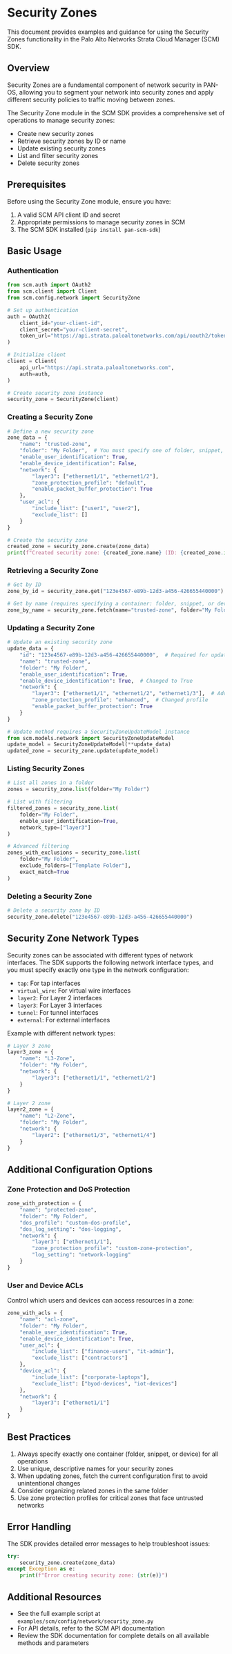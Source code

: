 # Security Zones

This document provides examples and guidance for using the Security Zones functionality in the Palo Alto Networks Strata Cloud Manager (SCM) SDK.

## Overview

Security Zones are a fundamental component of network security in PAN-OS, allowing you to segment your network into security zones and apply different security policies to traffic moving between zones.

The Security Zone module in the SCM SDK provides a comprehensive set of operations to manage security zones:

- Create new security zones
- Retrieve security zones by ID or name
- Update existing security zones
- List and filter security zones
- Delete security zones

## Prerequisites

Before using the Security Zone module, ensure you have:

1. A valid SCM API client ID and secret
2. Appropriate permissions to manage security zones in SCM
3. The SCM SDK installed (`pip install pan-scm-sdk`)

## Basic Usage

### Authentication

```python
from scm.auth import OAuth2
from scm.client import Client
from scm.config.network import SecurityZone

# Set up authentication
auth = OAuth2(
    client_id="your-client-id",
    client_secret="your-client-secret",
    token_url="https://api.strata.paloaltonetworks.com/api/oauth2/token",
)

# Initialize client
client = Client(
    api_url="https://api.strata.paloaltonetworks.com",
    auth=auth,
)

# Create security zone instance
security_zone = SecurityZone(client)
```

### Creating a Security Zone

```python
# Define a new security zone
zone_data = {
    "name": "trusted-zone",
    "folder": "My Folder",  # You must specify one of folder, snippet, or device
    "enable_user_identification": True,
    "enable_device_identification": False,
    "network": {
        "layer3": ["ethernet1/1", "ethernet1/2"],
        "zone_protection_profile": "default",
        "enable_packet_buffer_protection": True
    },
    "user_acl": {
        "include_list": ["user1", "user2"],
        "exclude_list": []
    }
}

# Create the security zone
created_zone = security_zone.create(zone_data)
print(f"Created security zone: {created_zone.name} (ID: {created_zone.id})")
```

### Retrieving a Security Zone

```python
# Get by ID
zone_by_id = security_zone.get("123e4567-e89b-12d3-a456-426655440000")

# Get by name (requires specifying a container: folder, snippet, or device)
zone_by_name = security_zone.fetch(name="trusted-zone", folder="My Folder")
```

### Updating a Security Zone

```python
# Update an existing security zone
update_data = {
    "id": "123e4567-e89b-12d3-a456-426655440000",  # Required for updates
    "name": "trusted-zone",
    "folder": "My Folder",
    "enable_user_identification": True,
    "enable_device_identification": True,  # Changed to True
    "network": {
        "layer3": ["ethernet1/1", "ethernet1/2", "ethernet1/3"],  # Added another interface
        "zone_protection_profile": "enhanced",  # Changed profile
        "enable_packet_buffer_protection": True
    }
}

# Update method requires a SecurityZoneUpdateModel instance
from scm.models.network import SecurityZoneUpdateModel
update_model = SecurityZoneUpdateModel(**update_data)
updated_zone = security_zone.update(update_model)
```

### Listing Security Zones

```python
# List all zones in a folder
zones = security_zone.list(folder="My Folder")

# List with filtering
filtered_zones = security_zone.list(
    folder="My Folder",
    enable_user_identification=True,
    network_type=["layer3"]
)

# Advanced filtering
zones_with_exclusions = security_zone.list(
    folder="My Folder",
    exclude_folders=["Template Folder"],
    exact_match=True
)
```

### Deleting a Security Zone

```python
# Delete a security zone by ID
security_zone.delete("123e4567-e89b-12d3-a456-426655440000")
```

## Security Zone Network Types

Security zones can be associated with different types of network interfaces. The SDK supports the following network interface types, and you must specify exactly one type in the network configuration:

- `tap`: For tap interfaces
- `virtual_wire`: For virtual wire interfaces
- `layer2`: For Layer 2 interfaces
- `layer3`: For Layer 3 interfaces
- `tunnel`: For tunnel interfaces
- `external`: For external interfaces

Example with different network types:

```python
# Layer 3 zone
layer3_zone = {
    "name": "L3-Zone",
    "folder": "My Folder",
    "network": {
        "layer3": ["ethernet1/1", "ethernet1/2"]
    }
}

# Layer 2 zone
layer2_zone = {
    "name": "L2-Zone",
    "folder": "My Folder",
    "network": {
        "layer2": ["ethernet1/3", "ethernet1/4"]
    }
}
```

## Additional Configuration Options

### Zone Protection and DoS Protection

```python
zone_with_protection = {
    "name": "protected-zone",
    "folder": "My Folder",
    "dos_profile": "custom-dos-profile",
    "dos_log_setting": "dos-logging",
    "network": {
        "layer3": ["ethernet1/1"],
        "zone_protection_profile": "custom-zone-protection",
        "log_setting": "network-logging"
    }
}
```

### User and Device ACLs

Control which users and devices can access resources in a zone:

```python
zone_with_acls = {
    "name": "acl-zone",
    "folder": "My Folder",
    "enable_user_identification": True,
    "enable_device_identification": True,
    "user_acl": {
        "include_list": ["finance-users", "it-admin"],
        "exclude_list": ["contractors"]
    },
    "device_acl": {
        "include_list": ["corporate-laptops"],
        "exclude_list": ["byod-devices", "iot-devices"]
    },
    "network": {
        "layer3": ["ethernet1/1"]
    }
}
```

## Best Practices

1. Always specify exactly one container (folder, snippet, or device) for all operations
2. Use unique, descriptive names for your security zones
3. When updating zones, fetch the current configuration first to avoid unintentional changes
4. Consider organizing related zones in the same folder
5. Use zone protection profiles for critical zones that face untrusted networks

## Error Handling

The SDK provides detailed error messages to help troubleshoot issues:

```python
try:
    security_zone.create(zone_data)
except Exception as e:
    print(f"Error creating security zone: {str(e)}")
```

## Additional Resources

- See the full example script at `examples/scm/config/network/security_zone.py`
- For API details, refer to the SCM API documentation
- Review the SDK documentation for complete details on all available methods and parameters